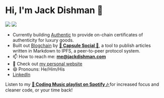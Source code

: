 # Hi, I'm Jack Dishman 👋

<a href="https://www.linkedin.com/in/jackdishman/"><img src="https://img.shields.io/badge/-LinkedIn-0077B5?style=flat&logo=Linkedin&logoColor=white"/></a>
<a href="https://www.twitter.com/jackdishman"><img src="https://img.shields.io/twitter/follow/jackdishman?style=social" /></a>

- Currently building [Authentic](https://myauthenticwallet.com) to provide on-chain certificates of authenticity for luxury goods.
- Built out [Blogchain](https://blogchain.app) by **[💊 Capsule Social 🌱](https://capsule.social)**, a tool to publish articles written in Markdown to IPFS, a peer-to-peer protocol system.
- 📫 How to reach me: **me@jackdishman.com**
- 📃 Check out [my personal website](http://www.jackdishman.com/)
- 😄 Pronouns: He/Him/His
- [LinkedIn](https://linkedin.com/in/jackdishman)

Listen to my **[🎵 Coding Music playlist on Spotify 🎶 ](https://open.spotify.com/playlist/6orEm9x8lSgReEia060yCM?si=2ffc6a6a3abc4c04)** for increased focus and cleaner code, or your time back!

